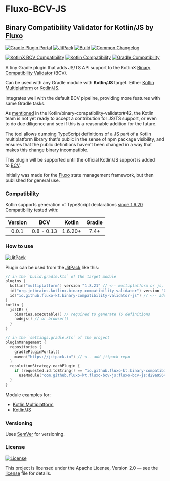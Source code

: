 # Fluxo-BCV-JS
## Binary Compatibility Validator for Kotlin/JS by [Fluxo][fluxo]

[![Gradle Plugin Portal][badge-plugin]][plugin]
[![JitPack][badge-jitpack]][jitpack]
[![Build](../../actions/workflows/build.yml/badge.svg)](../../actions/workflows/build.yml)
[![Common Changelog](https://common-changelog.org/badge.svg)](CHANGELOG.md)

[![KotlinX BCV Compatibility](http://img.shields.io/badge/KotlinX%20BCV-0.8%20--%200.13-7F52FF?logo=kotlin&logoWidth=10&logoColor=7F52FF&labelColor=2B2B2B)][bcv]
[![Kotlin Compatibility](http://img.shields.io/badge/Kotlin-1.6.20+-7F52FF?logo=kotlin&logoWidth=10&logoColor=7F52FF&labelColor=2B2B2B)](https://github.com/JetBrains/Kotlin)
[![Gradle Compatibility](http://img.shields.io/badge/Gradle-7.4+-f68244?logo=gradle&labelColor=2B2B2B)](https://gradle.org/releases/)

A tiny Gradle plugin that adds JS/TS API support to the
KotlinX [Binary Compatibility Validator][bcv] (BCV).

Can be used with any Gradle module with **Kotlin/JS** target.
Either [Kotlin Multiplatform][KMM] or [Kotlin/JS][KJS].

Integrates well with the default BCV pipeline, providing more features with same Gradle tasks.

As [mentioned](https://github.com/Kotlin/binary-compatibility-validator/issues/42#issuecomment-1435031047)
in the Kotlin/binary-compatibility-validator#42, the Kotlin team is not yet ready to accept
a contribution for JS/TS support, or even to do due diligence
and see if this is a reasonable addition for the future.

The tool allows dumping TypeScript definitions of a JS part of a Kotlin multiplatform library
that's public in the sense of npm package visibility, and ensures that the public definitions
haven't been changed in a way that makes this change binary incompatible.

This plugin will be supported until the official Kotlin/JS support is added to [BCV][bcv].

Initially was made for the [Fluxo][fluxo] state management framework,
but then published for general use.


### Compatibility

Kotlin supports generation of TypeScript declarations [since 1.6.20](https://kotlinlang.org/docs/whatsnew1620.html#improvements-to-export-and-typescript-declaration-generation)
Compatibility tested with:

| Version |    BCV     | Kotlin  | Gradle |
|:-------:|:----------:|:-------:|:------:|
|  0.0.1  | 0.8 - 0.13 | 1.6.20+ |  7.4+  |


### How to use

[![JitPack][badge-jitpack]][jitpack]

Plugin can be used from the [JitPack][jitpack] like this:

```kotlin
// in the `build.gradle.kts` of the target module
plugins {
  kotlin("multiplatform") version "1.8.21" // <-- multiplatform or js, versions from 1.6.20 to 1.9
  id("org.jetbrains.kotlinx.binary-compatibility-validator") version "0.12.1" // <-- 0.8 .. 0.13
  id("io.github.fluxo-kt.binary-compatibility-validator-js") // <-- add here
}
kotlin {
  js(IR) {
    binaries.executable() // required to generate TS definitions
    nodejs() // or browser()
  }
}
```
```kotlin
// in the `settings.gradle.kts` of the project
pluginManagement {
  repositories {
    gradlePluginPortal()
    maven("https://jitpack.io") // <-- add jitpack repo
  }
  resolutionStrategy.eachPlugin {
    if (requested.id.toString() == "io.github.fluxo-kt.binary-compatibility-validator-js")
      useModule("com.github.fluxo-kt.fluxo-bcv-js:fluxo-bcv-js:d29a9564b4") // <-- specify version or commit
  }
}
```

Module examples for:
- [Kotlin Multiplatform](checks/latest/build.gradle.kts)
- [Kotlin/JS](checks/js-only/build.gradle.kts)


### Versioning

Uses [SemVer](http://semver.org/) for versioning.


### License

[![License](https://img.shields.io/badge/License-Apache%202.0-blue.svg)](LICENSE)

This project is licensed under the Apache License, Version 2.0 — see the
[license](LICENSE) file for details.


[bcv]: https://github.com/Kotlin/binary-compatibility-validator
[bcv-tag]: https://github.com/Kotlin/binary-compatibility-validator/releases/tag/0.12.1
[badge-bcv]: http://img.shields.io/badge/KotlinX%20BCV-0.12.1-7F52FF?logo=kotlin&logoWidth=10&logoColor=7F52FF&labelColor=2B2B2B

[KMM]: https://kotlinlang.org/docs/multiplatform-get-started.html
[KJS]: https://kotlinlang.org/docs/js-project-setup.html

[plugin]: https://plugins.gradle.org/plugin/io.github.fluxo-kt.binary-compatibility-validator-js
[badge-plugin]: https://img.shields.io/gradle-plugin-portal/v/io.github.fluxo-kt.binary-compatibility-validator-js?label=Gradle%20Plugin&logo=gradle

[jitpack]: https://www.jitpack.io/#fluxo-kt/fluxo-bcv-js
[badge-jitpack]: https://www.jitpack.io/v/fluxo-kt/fluxo-bcv-js.svg

[fluxo]: https://github.com/fluxo-kt/fluxo
